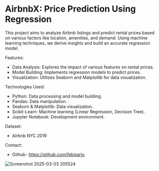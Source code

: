 # AirbnbX: Price Prediction Using Regression
This project aims to analyze Airbnb listings and predict rental prices based on various factors like location, amenities, and demand. Using machine learning techniques, we derive insights and build an accurate regression model.
 
Features:
- Data Analysis: Explores the impact of various features on rental prices.
- Model Building: Implements regression models to predict prices.
- Visualization: Utilizes Seaborn and Matplotlib for data visualization.

Technologies Used:
- Python: Data processing and model building.
- Pandas: Data manipulation. 
- Seaborn & Matplotlib: Data visualization.
- Scikit-Learn: Machine learning (Linear Regression, Decision Tree).
- Jupyter Notebook: Development environment.

Dataset:
- Airbnb NYC 2019

Contact:
- Github- https://github.com/febisarju



![Screenshot 2025-03-03 205524](https://github.com/user-attachments/assets/e6c04277-ca6b-4c1c-962e-059a92167e08)
